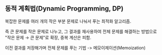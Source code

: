 ## 동적 계획법(Dynamic Programming, DP)
복잡한 문제를 여러 개의 작은 부분 문제로 나눠서 푸는 최적화 알고리즘.

즉 큰 문제를 작은 문제로 나누고, 그 결과를 재사용하여 전체 문제를 해결하는 방법으로 "작은 문제 → 큰 문제"로 확장, 중복 계산은 피함.

이전 결과를 저장해가며 전체 문제를 푸는 기법 -> 메모이제이션(Memoization) 


